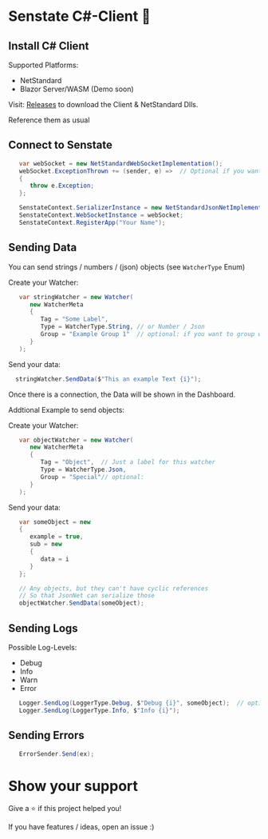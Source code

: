 #  Senstate C#-Client 👋


## Install C# Client

Supported Platforms:
- NetStandard
- Blazor Server/WASM (Demo soon)

Visit: [Releases](https://github.com/senstate/csharp-client/releases) to download the Client & NetStandard Dlls.

Reference them as usual

## Connect to Senstate


```csharp
   var webSocket = new NetStandardWebSocketImplementation();
   webSocket.ExceptionThrown += (sender, e) =>  // Optional if you want to catch Connection issues
   {
      throw e.Exception;  
   };

   SenstateContext.SerializerInstance = new NetStandardJsonNetImplementation();
   SenstateContext.WebSocketInstance = webSocket;
   SenstateContext.RegisterApp("Your Name");
```


## Sending Data

You can send strings / numbers / (json) objects (see `WatcherType` Enum)


Create your Watcher:
```csharp
   var stringWatcher = new Watcher(
      new WatcherMeta
      {
         Tag = "Some Label", 
         Type = WatcherType.String, // or Number / Json
         Group = "Example Group 1"  // optional: if you want to group watchers
      }
   );
```

Send your data:
```csharp
  stringWatcher.SendData($"This an example Text {i}");
```

Once there is a connection, the Data will be shown in the Dashboard.


Addtional Example to send objects:


Create your Watcher:
```csharp
   var objectWatcher = new Watcher(
      new WatcherMeta
      {
         Tag = "Object",  // Just a label for this watcher
         Type = WatcherType.Json,
         Group = "Special"// optional:
      }
   );
```

Send your data:
```csharp
   var someObject = new
   {
      example = true,
      sub = new
      {
         data = i
      }
   };

   // Any objects, but they can't have cyclic references
   // So that JsonNet can serialize those
   objectWatcher.SendData(someObject);
```

## Sending Logs

Possible Log-Levels:
- Debug
- Info
- Warn
- Error

```csharp
   Logger.SendLog(LoggerType.Debug, $"Debug {i}", someObject);  // optional: someObject
   Logger.SendLog(LoggerType.Info, $"Info {i}");
```

## Sending Errors

```csharp
   ErrorSender.Send(ex);
```


# Show your support

Give a ⭐️ if this project helped you!

If you have features / ideas, open an issue :)
